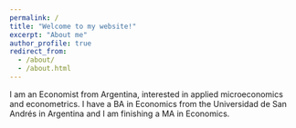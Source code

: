 ```yaml
---
permalink: /
title: "Welcome to my website!"
excerpt: "About me"
author_profile: true
redirect_from: 
  - /about/
  - /about.html
---
```



I am an Economist from Argentina, interested in applied microeconomics and econometrics. I have a BA in Economics from the Universidad de San Andrés in Argentina and I am finishing a MA in Economics. 

